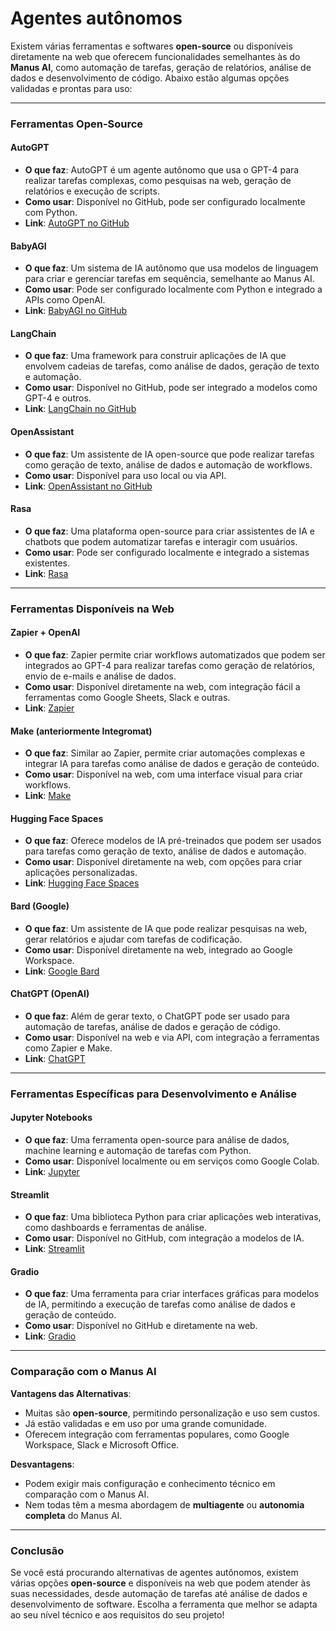 # **Agentes autônomos**

Existem várias ferramentas e softwares **open-source** ou disponíveis diretamente na web que oferecem funcionalidades semelhantes às do **Manus AI**, como automação de tarefas, geração de relatórios, análise de dados e desenvolvimento de código. Abaixo estão algumas opções validadas e prontas para uso:

---

### **Ferramentas Open-Source**

#### **AutoGPT**

- **O que faz**: AutoGPT é um agente autônomo que usa o GPT-4 para realizar tarefas complexas, como pesquisas na web, geração de relatórios e execução de scripts.
- **Como usar**: Disponível no GitHub, pode ser configurado localmente com Python.
- **Link**: [AutoGPT no GitHub](https://github.com/Significant-Gravitas/Auto-GPT)

#### **BabyAGI**

- **O que faz**: Um sistema de IA autônomo que usa modelos de linguagem para criar e gerenciar tarefas em sequência, semelhante ao Manus AI.
- **Como usar**: Pode ser configurado localmente com Python e integrado a APIs como OpenAI.
- **Link**: [BabyAGI no GitHub](https://github.com/yoheinakajima/babyagi)

#### **LangChain**

- **O que faz**: Uma framework para construir aplicações de IA que envolvem cadeias de tarefas, como análise de dados, geração de texto e automação.
- **Como usar**: Disponível no GitHub, pode ser integrado a modelos como GPT-4 e outros.
- **Link**: [LangChain no GitHub](https://github.com/langchain-ai/langchain)

#### **OpenAssistant**

- **O que faz**: Um assistente de IA open-source que pode realizar tarefas como geração de texto, análise de dados e automação de workflows.
- **Como usar**: Disponível para uso local ou via API.
- **Link**: [OpenAssistant no GitHub](https://github.com/LAION-AI/Open-Assistant)

#### **Rasa**

- **O que faz**: Uma plataforma open-source para criar assistentes de IA e chatbots que podem automatizar tarefas e interagir com usuários.
- **Como usar**: Pode ser configurado localmente e integrado a sistemas existentes.
- **Link**: [Rasa](https://rasa.com/)

---

### **Ferramentas Disponíveis na Web**

#### **Zapier + OpenAI**

- **O que faz**: Zapier permite criar workflows automatizados que podem ser integrados ao GPT-4 para realizar tarefas como geração de relatórios, envio de e-mails e análise de dados.
- **Como usar**: Disponível diretamente na web, com integração fácil a ferramentas como Google Sheets, Slack e outras.
- **Link**: [Zapier](https://zapier.com/)

#### **Make (anteriormente Integromat)**

- **O que faz**: Similar ao Zapier, permite criar automações complexas e integrar IA para tarefas como análise de dados e geração de conteúdo.
- **Como usar**: Disponível na web, com uma interface visual para criar workflows.
- **Link**: [Make](https://www.make.com/)

#### **Hugging Face Spaces**

- **O que faz**: Oferece modelos de IA pré-treinados que podem ser usados para tarefas como geração de texto, análise de dados e automação.
- **Como usar**: Disponível diretamente na web, com opções para criar aplicações personalizadas.
- **Link**: [Hugging Face Spaces](https://huggingface.co/spaces)

#### **Bard (Google)**

- **O que faz**: Um assistente de IA que pode realizar pesquisas na web, gerar relatórios e ajudar com tarefas de codificação.
- **Como usar**: Disponível diretamente na web, integrado ao Google Workspace.
- **Link**: [Google Bard](https://bard.google.com/)

#### **ChatGPT (OpenAI)**

- **O que faz**: Além de gerar texto, o ChatGPT pode ser usado para automação de tarefas, análise de dados e geração de código.
- **Como usar**: Disponível na web e via API, com integração a ferramentas como Zapier e Make.
- **Link**: [ChatGPT](https://chat.openai.com/)

---

### **Ferramentas Específicas para Desenvolvimento e Análise**

#### **Jupyter Notebooks**

- **O que faz**: Uma ferramenta open-source para análise de dados, machine learning e automação de tarefas com Python.
- **Como usar**: Disponível localmente ou em serviços como Google Colab.
- **Link**: [Jupyter](https://jupyter.org/)

#### **Streamlit**

- **O que faz**: Uma biblioteca Python para criar aplicações web interativas, como dashboards e ferramentas de análise.
- **Como usar**: Disponível no GitHub, com integração a modelos de IA.
- **Link**: [Streamlit](https://streamlit.io/)

#### **Gradio**

- **O que faz**: Uma ferramenta para criar interfaces gráficas para modelos de IA, permitindo a execução de tarefas como análise de dados e geração de conteúdo.
- **Como usar**: Disponível no GitHub e diretamente na web.
- **Link**: [Gradio](https://gradio.app/)

---

### **Comparação com o Manus AI**

**Vantagens das Alternativas**:

- Muitas são **open-source**, permitindo personalização e uso sem custos.
- Já estão validadas e em uso por uma grande comunidade.
- Oferecem integração com ferramentas populares, como Google Workspace, Slack e Microsoft Office.

**Desvantagens**:

- Podem exigir mais configuração e conhecimento técnico em comparação com o Manus AI.
- Nem todas têm a mesma abordagem de **multiagente** ou **autonomia completa** do Manus AI.

---

### **Conclusão**

Se você está procurando alternativas de agentes autônomos, existem várias opções **open-source** e disponíveis na web que podem atender às suas necessidades, desde automação de tarefas até análise de dados e desenvolvimento de software. Escolha a ferramenta que melhor se adapta ao seu nível técnico e aos requisitos do seu projeto!

